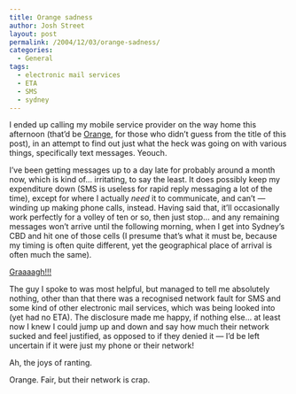 ```yaml
---
title: Orange sadness
author: Josh Street
layout: post
permalink: /2004/12/03/orange-sadness/
categories:
  - General
tags:
  - electronic mail services
  - ETA
  - SMS
  - sydney
---
```

I ended up calling my mobile service provider on the way home this afternoon (that&#8217;d be [Orange][1], for those who didn&#8217;t guess from the title of this post), in an attempt to find out just what the heck was going on with various things, specifically text messages. Yeouch.

I&#8217;ve been getting messages up to a day late for probably around a month now, which is kind of&#8230; irritating, to say the least. It does possibly keep my expenditure down (SMS is useless for rapid reply messaging a lot of the time), except for where I actually *need* it to communicate, and can&#8217;t &#8212; winding up making phone calls, instead. Having said that, it&#8217;ll occasionally work perfectly for a volley of ten or so, then just stop&#8230; and any remaining messages won&#8217;t arrive until the following morning, when I get into Sydney&#8217;s CBD and hit one of those cells (I presume that&#8217;s what it must be, because my timing is often quite different, yet the geographical place of arrival is often much the same).

[Graaaagh!!!][2]

The guy I spoke to was most helpful, but managed to tell me absolutely nothing, other than that there was a recognised network fault for SMS and some kind of other electronic mail services, which was being looked into (yet had no ETA). The disclosure made me happy, if nothing else&#8230; at least now I knew I could jump up and down and say how much their network sucked and feel justified, as opposed to if they denied it &#8212; I&#8217;d be left uncertain if it were just my phone or their network!

Ah, the joys of ranting.

Orange. Fair, but their network is crap.

 [1]: http://www.orange.net.au/
 [2]: http://kevan.org/brain.cgi?Joahua